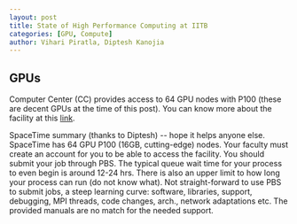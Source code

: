 ```yaml
---
layout: post
title: State of High Performance Computing at IITB
categories: [GPU, Compute]
author: Vihari Piratla, Diptesh Kanojia
---
```


## GPUs
Computer Center (CC) provides access to 64 GPU nodes with P100 (these are decent GPUs at the time of this post). You can know more about the facility at this [link](https://spacetime.iitb.ac.in/).

SpaceTime summary (thanks to Diptesh) -- hope it helps anyone else.
SpaceTime has 64 GPU P100 (16GB, cutting-edge) nodes. 
Your faculty must create an account for you to be able to access the facility. 
You should submit your job through PBS. The typical queue wait time for your process to even begin is around 12-24 hrs. There is also an upper limit to how long your process can run (do not know what).
Not straight-forward to use PBS to submit jobs, a steep learning curve: software, libraries, support, debugging, MPI threads, code changes, arch., network adaptations etc. The provided manuals are no match for the needed support.
